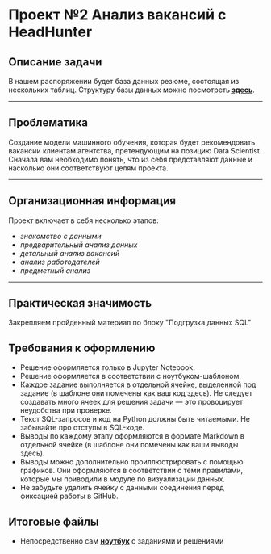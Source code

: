 # __Проект №2 Анализ вакансий c HeadHunter__ #

## __Описание задачи__ 

В нашем распоряжении будет база данных резюме, состоящая из нескольких таблиц.  Структуру базы данных можно посмотреть __[здесь][]__.
____

[здесь]: https://drive.google.com/file/d/1uKABdR7DVbPk4FftrUoTmtpwVxr-qs_O/view

## __Проблематика__

Создание модели машинного обучения, которая будет рекомендовать вакансии клиентам агентства, претендующим на позицию Data Scientist. Сначала вам необходимо понять, что из себя представляют данные и насколько они соответствуют целям проекта.
___
## __Организационная информация__

Проект включает в себя несколько этапов:

- _знакомство с данными_
- _предварительный анализ данных_
- _детальный анализ вакансий_
- _анализ работодателей_
- _предметный анализ_
___

## __Практическая значимость__

Закрепляем пройденный материал по блоку "Подгрузка данных SQL"

## __Требования к оформлению__

* Решение оформляется только в Jupyter Notebook.
* Решение оформляется в соответствии с ноутбуком-шаблоном.
* Каждое задание выполняется в отдельной ячейке, выделенной под задание (в шаблоне они помечены как ваш код здесь). Не следует создавать много ячеек для решения задачи — это провоцирует неудобства при проверке.
* Текст SQL-запросов и код на Python должны быть читаемыми. Не забывайте про отступы в SQL-коде.
* Выводы по каждому этапу оформляются в формате Markdown в отдельной ячейке (в шаблоне они помечены как ваши выводы здесь).
* Выводы можно дополнительно проиллюстрировать с помощью графиков. Они оформляются в соответствии с теми правилами, которые мы приводили в модуле по визуализации данных.
* Не забудьте удалить ячейку с данными соединения перед фиксацией работы в GitHub.

## __Итоговые файлы__

- Непосредственно сам __[ноутбук]__ с заданиями и решениями 

[ноутбук]: https://github.com/nickarctic/datascience/blob/main/project_2/Project_2_%D0%9D%D0%BE%D1%83%D1%82%D0%B1%D1%83%D0%BA_%D1%88%D0%B0%D0%B1%D0%BB%D0%BE%D0%BD.ipynb
